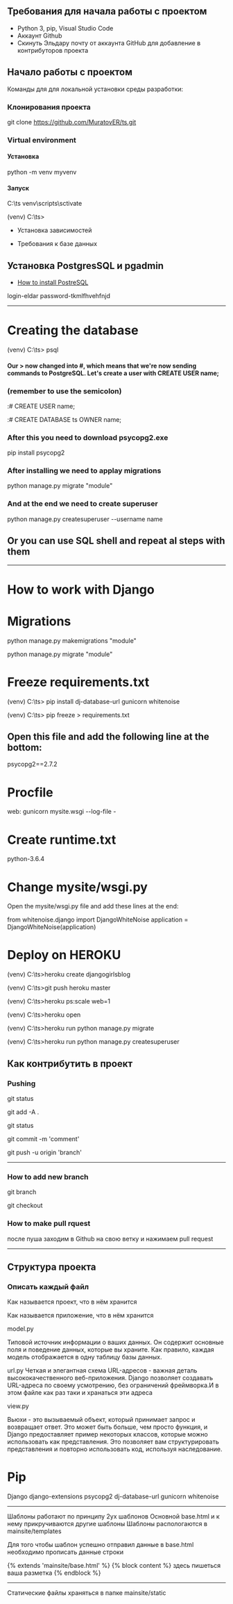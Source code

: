 

## Требования для начала работы с проектом

- Python 3, pip, Visual Studio Code
- Аккаунт Github
- Скинуть Эльдару почту от аккаунта GitHub для добавление в контрибуторов проекта

## Начало работы с проектом

Команды для для локальной установки среды разработки:

### Клонирования проекта

git clone https://github.com/MuratovER/ts.git


### Virtual environment

#### Установка
python -m venv myvenv

#### Запуск
C:\ts venv\scripts\sctivate

(venv) C:\ts>


- Установка зависимостей


- Требования к базе данных
## Установка PostgresSQL и pgadmin
- [How to install PostreSQL](https://www.enterprisedb.com/node/16#windows)

login-eldar
password-tkmlfhvehfnjd

_______________________________________________________________________________________________________________


# Creating the database

(venv) C:\ts> psql
#### Our > now changed into #, which means that we're now sending commands to PostgreSQL. Let's create a user with CREATE USER name;


### (remember to use the semicolon)

:# CREATE USER name;

:# CREATE DATABASE ts OWNER name;

### After this you need to download psycopg2.exe

pip install psycopg2

### After installing we need to applay migrations 

python manage.py migrate "module"

### And at the end we need to create superuser

python manage.py createsuperuser --username name


## Or you can use SQL shell and repeat al steps with them


_______________________________________________________________________________________________________________


# How to work with Django

# Migrations

python manage.py makemigrations "module"

python manage.py migrate "module"



# Freeze requirements.txt

(venv) C:\ts> pip install dj-database-url gunicorn whitenoise

(venv) C:\ts> pip freeze > requirements.txt

## Open this file and add the following line at the bottom:

psycopg2==2.7.2


# Procfile 

web: gunicorn mysite.wsgi --log-file -

# Create runtime.txt

python-3.6.4

# Change mysite/wsgi.py
Open the mysite/wsgi.py file and add these lines at the end:

from whitenoise.django import DjangoWhiteNoise
application = DjangoWhiteNoise(application)


# Deploy on HEROKU

(venv) C:\ts>heroku create djangogirlsblog

(venv) C:\ts>git push heroku master

(venv) C:\ts>heroku ps:scale web=1

(venv) C:\ts>heroku open

(venv) C:\ts>heroku run python manage.py migrate

(venv) C:\ts>heroku run python manage.py createsuperuser


## Как контрибутить в проект

### Pushing

git status 

git add -A .  

git status  

git commit -m 'comment'

git push -u origin 'branch'    
_______________________________________________________________________________________________________________
### How to add new branch

git branch <branch name>

git checkout <branch name> 


### How to make pull rquest

после пуша заходим в Github на свою ветку и нажимаем pull request
_______________________________________________________________________________________________________________

## Структура проекта

### Описать каждый файл

Как называется проект, что в нём хранится

Как называется приложение, что в нём хранится

model.py

Типовой источник информации о ваших данных. Он содержит основные поля и поведение данных, которые вы храните. Как правило, каждая модель отображается в одну таблицу базы данных.

url.py
Четкая и элегантная схема URL-адресов - важная деталь высококачественного веб-приложения. Django позволяет создавать URL-адреса по своему усмотрению, без ограничений фреймворка.И в этом файле как раз таки и хранаться эти адреса

view.py

Вьюхи - это вызываемый объект, который принимает запрос и возвращает ответ. Это может быть больше, чем просто функция, и Django предоставляет пример некоторых классов, которые можно использовать как представления. Это позволяет вам структурировать представления и повторно использовать код, используя наследование.

# Pip

Django
django-extensions
psycopg2
dj-database-url
gunicorn 
whitenoise



_______________________________________________________________________________________________________________

Шаблоны работают по принципу 2ух шаблонов
Основной base.html и к нему прикручиваются другие шаблоны 
Шаблоны распологаются в mainsite/templates

Для того чтобы шаблон успешно отправил данные в base.html необходимо прописать данные строки 

{% extends 'mainsite/base.html' %} 
{% block content %}
здесь пишеться ваша разметка
{% endblock %}

_______________________________________________________________________________________________________________
Статические файлы храняться в папке mainsite/static